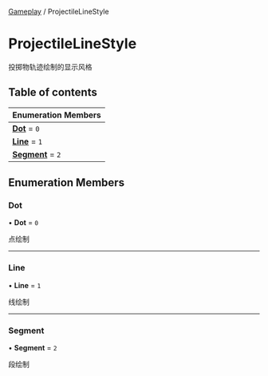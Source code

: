 [Gameplay](../groups/Gameplay.Gameplay.md) / ProjectileLineStyle

# ProjectileLineStyle <Badge type="tip" text="Enumeration" /> <Score text="ProjectileLineStyle" />

投掷物轨迹绘制的显示风格

## Table of contents

| Enumeration Members |
| :-----|
| **[Dot](Gameplay.ProjectileLineStyle.md#dot)** = ``0`` <br> |
| **[Line](Gameplay.ProjectileLineStyle.md#line)** = ``1`` <br> |
| **[Segment](Gameplay.ProjectileLineStyle.md#segment)** = ``2`` <br> |

## Enumeration Members

### Dot <Score text="Dot" /> 

• **Dot** = ``0``

点绘制

___

### Line <Score text="Line" /> 

• **Line** = ``1``

线绘制

___

### Segment <Score text="Segment" /> 

• **Segment** = ``2``

段绘制
